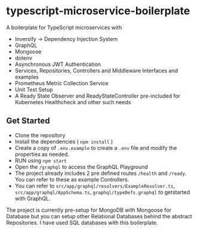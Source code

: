 # typescript-microservice-boilerplate

A boilerplate for TypeScript microservices with 
* Inversify -> Dependency Injection System 
* GraphQL
* Mongoose
* dotenv
* Asynchronous JWT Authentication
* Services, Repositories, Controllers and Middleware Interfaces and examples
* Prometheus Metric Collection Service
* Unit Test Setup
* A Ready State Observer and ReadyStateController pre-included for Kubernetes Healthcheck and other such needs


## Get Started
* Clone the repository
* Install the dependencies ( `npm install` )
* Create a copy of `.env.example` to create a `.env` file and modify the properties as needed. 
* RUN using `npm start`
* Open the `/graphql` to access the GraphQL Playground
* The project already includes 2 pre defined routes `/health` and `/ready`. You can refer to these as example Controllers.
* You can refer to `src/app/graphql/resolvers/ExampleResolver.ts`, ``src/app/graphql/AppSchema.ts``, `graphql/typeDefs.graphql` to getstarted with GraphQL.


The project is currently pre-setup for MongoDB with Mongoose for Database but you can setup other Relational Databases behind the abstract Repositories. I have used SQL databases with this boilerplate.
